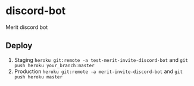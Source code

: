 # discord-bot
Merit discord bot

## Deploy

1. Staging `heroku git:remote -a test-merit-invite-discord-bot` and `git push heroku your_branch:master`
2. Production `heroku git:remote -a merit-invite-discord-bot` and `git push heroku master`